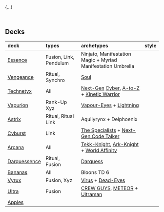 {...}


<br>


## Decks

| deck | types | archetypes | style |
| :--- | :---- | :--------- | :---- |
| [Essence](https://duelingbook.com/deck?id=11724812) | Fusion, Link, Pendulum | Ninjato, Manifestation Magic + Myriad Manifestation Umbrella |
| [Vengeance](https://duelingbook.com/deck?id=11423800) | Ritual, Synchro | [Soul](archetypes/Soul.md) | |
| [Technetyx](https://duelingbook.com/deck?id=11617228) | All | [Next-Gen](archetypes/Next-Gen.md) [Cyber](archetypes/Next-Gen%20Cyber%20Dragon.md), [A-to-Z](archetypes/Next-Gen%20A-to-Z.md) + [Kinetic Warrior](archetypes/Kinetic%20Warrior.md) | |
| [Vapurion](https://duelingbook.com/deck?id=11882083) | Rank-Up Xyz | [Vapour-Eyes](archetypes/Vapour-Eyes.md) + [Lightning](archetypes/lightning.md) | |
| [Astrix](https://duelingbook.com/deck?id=11963497) | Ritual, Ritual Link | Aquilyrynx + Delphoenix | |
| [Cyburst](https://duelingbook.com/deck?id=11997304) | Link | [The Specialists](archetypes/The%20Specialists.md) + [Next-Gen Code Talker](archetypes/Next-Gen%20Code%20Talker.md) | |
| [Arcana](https://duelingbook.com/deck?id=12012335) | All | [Tekk-Knight](archetypes/Tekk-Knight.md), [Ark-Knight](archetypes/Ark-Knight.md) + [World Affinity](archetypes/World%20Affinity.md) | |
| [Darquessence](https://duelingbook.com/deck?id=12053993) | Ritual, Fusion | [Darquess](archetypes/Darquess.md) | |
| [Bananas](https://duelingbook.com/deck?id=12097955) | All | Bloons TD 6 | |
| [Vyrux](https://duelingbook.com/deck?id=11560225) | Fusion, Xyz | [Virus](archetypes/Virus.md) + [Dead-Eyes](archetypes/Dead-Eyes.md) | |
| [Ultra](https://duelingbook.com/deck?id=11509638) | Fusion | [CREW GUYS](archetypes/GUYS.md), [METEOR](archetypes/METEOR.md) + [Ultraman](archetypes/Ultraman.md) | |
| [Apples](https://duelingbook.com/deck?id=11855890) | | | |
